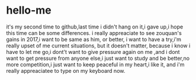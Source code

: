 # hello-me
it's my second time to github,last time i didn't hang on it,i gave up,i hope this time can be some differences.
i really appreaciate to see zouquan's gains in 2017,i want to be same as him, or better, i want to have a try,i'm really upset of me current situations, but it doesn't matter, because i know i have to let me go,i dont't want to give pressure again on me ,and i dont want to get pressure from anyone else,i  just want to study and be better,no more competition,i just want to keep peaceful in my heart,i like it, and i'm really appreaciatee to type on my keyboard now.
